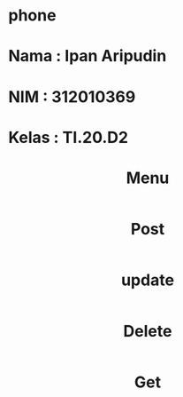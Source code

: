 # phone

<div align="left">
  <h1>Nama : Ipan Aripudin</h1>
  <h1>NIM  : 312010369 </h1>
  <h1>Kelas : TI.20.D2</h1>
</div>

<div align="center">
  <h1>Menu</h1>
  <img src="menu.jpeg" alt="">
</div>

<div align="center">
  <h1>Post</h1>
  <img src="post.jpeg" alt="">
</div>


<div align="center">
  <h1>update</h1>
  <img src="update.jpeg" alt="">
</div>


<div align="center">
  <h1>Delete</h1>
  <img src="delete.jpeg" alt="">
</div>

<div align="center">
  <h1>Get</h1>
  <img src="get.jpeg" alt="">
</div>
